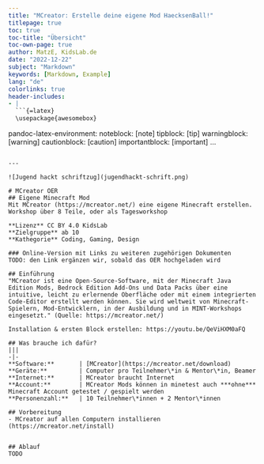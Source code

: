 ```yaml
---
title: "MCreator: Erstelle deine eigene Mod HaecksenBall!"
titlepage: true
toc: true
toc-title: "Übersicht"
toc-own-page: true
author: MatzE, KidsLab.de
date: "2022-12-22"
subject: "Markdown"
keywords: [Markdown, Example]
lang: "de"
colorlinks: true
header-includes:
- |
  ```{=latex}
  \usepackage{awesomebox}
  ```
pandoc-latex-environment:
  noteblock: [note]
  tipblock: [tip]
  warningblock: [warning]
  cautionblock: [caution]
  importantblock: [important]
...
```

---

![Jugend hackt schriftzug](jugendhackt-schrift.png)

# MCreator OER
## Eigene Minecraft Mod
Mit MCreator (https://mcreator.net/) eine eigene Minecraft erstellen.
Workshop über 8 Teile, oder als Tagesworkshop

**Lizenz** CC BY 4.0 KidsLab  
**Zielgruppe** ab 10  
**Kathegorie** Coding, Gaming, Design  

### Online-Version mit Links zu weiteren zugehörigen Dokumenten
TODO: den Link ergänzen wir, sobald das OER hochgeladen wird

## Einführung
"MCreator ist eine Open-Source-Software, mit der Minecraft Java Edition Mods, Bedrock Edition Add-Ons und Data Packs über eine intuitive, leicht zu erlernende Oberfläche oder mit einem integrierten Code-Editor erstellt werden können. Sie wird weltweit von Minecraft-Spielern, Mod-Entwicklern, in der Ausbildung und in MINT-Workshops eingesetzt." (Quelle: https://mcreator.net/)

Installation & ersten Block erstellen: https://youtu.be/QeViHXM0aFQ

## Was brauche ich dafür?
|||
-|-
**Software:**       | [MCreator](https://mcreator.net/download)
**Geräte:**         | Computer pro Teilnehmer\*in & Mentor\*in, Beamer
**Internet:**       | MCreator braucht Internet  
**Account:**        | MCreator Mods können in minetest auch ***ohne*** Minecraft Account getestet / gespielt werden 
**Personenzahl:**   | 10 Teilnehmer\*innen + 2 Mentor\*innen

## Vorbereitung 
- MCreator auf allen Computern installieren (https://mcreator.net/install)


## Ablauf
TODO